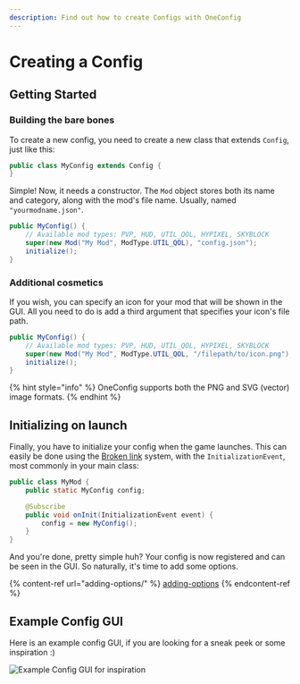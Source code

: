 ```yaml
---
description: Find out how to create Configs with OneConfig
---
```


# Creating a Config

## Getting Started

### Building the bare bones

To create a new config, you need to create a new class that extends `Config`, just like this:

```java
public class MyConfig extends Config {
}
```

Simple! Now, it needs a constructor. The `Mod` object stores both its name and category, along with the mod's file name. Usually, named `"yourmodname.json"`.

```java
public MyConfig() {
    // Available mod types: PVP, HUD, UTIL_QOL, HYPIXEL, SKYBLOCK
    super(new Mod("My Mod", ModType.UTIL_QOL), "config.json");
    initialize();
}
```

### Additional cosmetics

If you wish, you can specify an icon for your mod that will be shown in the GUI. All you need to do is add a third argument that specifies your icon's file path.

```java
public MyConfig() {
    // Available mod types: PVP, HUD, UTIL_QOL, HYPIXEL, SKYBLOCK
    super(new Mod("My Mod", ModType.UTIL_QOL, "/filepath/to/icon.png"), "config.json");
    initialize();
}
```

{% hint style="info" %}
OneConfig supports both the PNG and SVG (vector) image formats.
{% endhint %}

## Initializing on launch

Finally, you have to initialize your config when the game launches. This can easily be done using the [Broken link](broken-reference "mention") system, with the `InitializationEvent`, most commonly in your main class:

```java
public class MyMod {
    public static MyConfig config;

    @Subscribe
    public void onInit(InitializationEvent event) {
        config = new MyConfig();
    }
}
```

And you're done, pretty simple huh? Your config is now registered and can be seen in the GUI. So naturally, it's time to add some options.

{% content-ref url="adding-options/" %}
[adding-options](adding-options/)
{% endcontent-ref %}



## Example Config GUI

Here is an example config GUI, if you are looking for a sneak peek or some inspiration :)

![Example Config GUI for inspiration](<../.gitbook/assets/image (6).png>)
